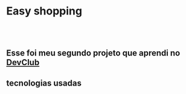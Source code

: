 <h1>Easy shopping</h1>
<br>
<br>
<h2>Esse foi meu segundo projeto que aprendi no <a href="https://rodolfomori.com.br/devclub">DevClub</a></h2>

<h2>tecnologias usadas </h2>
